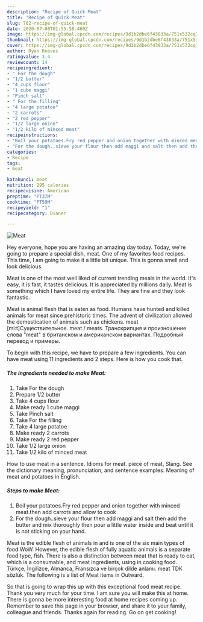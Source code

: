 ```yaml
---
description: "Recipe of Quick Meat"
title: "Recipe of Quick Meat"
slug: 702-recipe-of-quick-meat
date: 2020-07-08T01:55:58.460Z
image: https://img-global.cpcdn.com/recipes/9d1b2dbe6f43833a/751x532cq70/meat-recipe-main-photo.jpg
thumbnail: https://img-global.cpcdn.com/recipes/9d1b2dbe6f43833a/751x532cq70/meat-recipe-main-photo.jpg
cover: https://img-global.cpcdn.com/recipes/9d1b2dbe6f43833a/751x532cq70/meat-recipe-main-photo.jpg
author: Ryan Reeves
ratingvalue: 3.4
reviewcount: 14
recipeingredient:
- " For the dough"
- "1/2 butter"
- "4 cups flour"
- "1 cube maggi"
- "Pinch salt"
- " For the filling"
- "4 large potatoe"
- "2 carrots"
- "2 red pepper"
- "1/2 large onion"
- "1/2 kilo of minced meat"
recipeinstructions:
- "Boil your potatoes.Fry red pepper and onion together with minced meat.then add carrots and allow to cook"
- "For the dough..sieve your flour then add maggi and salt then add the butter and mix thoroughly then pour a little water inside and beat until it is not sticking on your hand."
categories:
- Recipe
tags:
- meat

katakunci: meat 
nutrition: 295 calories
recipecuisine: American
preptime: "PT37M"
cooktime: "PT59M"
recipeyield: "1"
recipecategory: Dinner

---
```



![Meat](https://img-global.cpcdn.com/recipes/9d1b2dbe6f43833a/751x532cq70/meat-recipe-main-photo.jpg)

Hey everyone, hope you are having an amazing day today. Today, we're going to prepare a special dish, meat. One of my favorites food recipes. This time, I am going to make it a little bit unique. This is gonna smell and look delicious.

Meat is one of the most well liked of current trending meals in the world. It's easy, it is fast, it tastes delicious. It is appreciated by millions daily. Meat is something which I have loved my entire life. They are fine and they look fantastic.

Meat is animal flesh that is eaten as food. Humans have hunted and killed animals for meat since prehistoric times. The advent of civilization allowed the domestication of animals such as chickens. meat [mi:t]Существительное. meat / meats. Транскрипция и произношение слова &#34;meat&#34; в британском и американском вариантах. Подробный перевод и примеры.


To begin with this recipe, we have to prepare a few ingredients. You can have meat using 11 ingredients and 2 steps. Here is how you cook that.

<!--inarticleads1-->

##### The ingredients needed to make Meat:

1. Take  For the dough
1. Prepare 1/2 butter
1. Take 4 cups flour
1. Make ready 1 cube maggi
1. Take Pinch salt
1. Take  For the filling
1. Take 4 large potatoe
1. Make ready 2 carrots
1. Make ready 2 red pepper
1. Take 1/2 large onion
1. Take 1/2 kilo of minced meat


How to use meat in a sentence. Idioms for meat. piece of meat, Slang. See the dictionary meaning, pronunciation, and sentence examples. Meaning of meat and potatoes in English. 

<!--inarticleads2-->

##### Steps to make Meat:

1. Boil your potatoes.Fry red pepper and onion together with minced meat.then add carrots and allow to cook
1. For the dough..sieve your flour then add maggi and salt then add the butter and mix thoroughly then pour a little water inside and beat until it is not sticking on your hand.


Meat is the edible flesh of animals in and is one of the six main types of food WoW. However, the edible flesh of fully aquatic animals is a separate food type, fish. There is also a distinction between meat that is ready to eat, which is a consumable, and meat ingredients, using in cooking food. Türkçe, İngilizce, Almanca, Fransızca ve birçok dilde anlamı. meat TDK sözlük. The following is a list of Meat items in Outward. 

So that is going to wrap this up with this exceptional food meat recipe. Thank you very much for your time. I am sure you will make this at home. There is gonna be more interesting food at home recipes coming up. Remember to save this page in your browser, and share it to your family, colleague and friends. Thanks again for reading. Go on get cooking!
